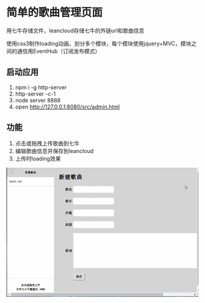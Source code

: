 # 简单的歌曲管理页面

用七牛存储文件，leancloud存储七牛的外链url和歌曲信息

使用css3制作loading动画，划分多个模块，每个模块使用jquery+MVC，模块之间的通信用EventHub（订阅发布模式）

## 启动应用

1. npm i -g http-server
2. http-server -c-1
3. node server 8888
4. open http://127.0.0.1:8080/src/admin.html


## 功能

1. 点击或拖拽上传歌曲到七牛
2. 编辑歌曲信息并保存到leancloud
3. 上传时loading效果

![gif](https://github.com/Kongzq/song-management/blob/master/GIF.gif)
